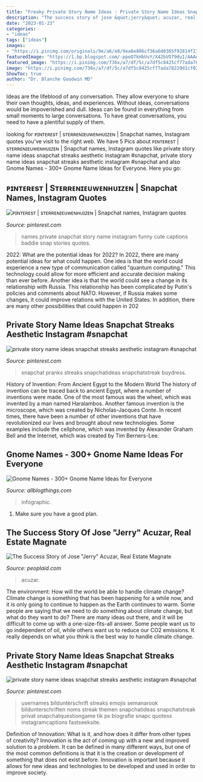 ```yaml
---
title: "Freaky Private Story Name Ideas : Private Story Name Ideas Snapchat Streaks Aesthetic Instagram #snapchat"
description: "The success story of jose &quot;jerry&quot; acuzar, real estate magnate"
date: "2023-01-23"
categories:
- "ideas"
tags: ["ideas"]
images:
- "https://i.pinimg.com/originals/9e/a6/e8/9ea6e886cf36a6d0365f92814f23a406.jpg"
featuredImage: "https://1.bp.blogspot.com/-ppeO7kHbUvY/X42bVO79duI/AAAAAAAAZdE/NKF2a7yCsVg9eKhXYADdafOflqcXaOOCACLcBGAsYHQ/s16000/12.jpg"
featured_image: "https://i.pinimg.com/736x/a7/df/5c/a7df5c8425cf77ada78229d1cf02befe.jpg"
image: "https://i.pinimg.com/736x/a7/df/5c/a7df5c8425cf77ada78229d1cf02befe.jpg"
ShowToc: true
author: "Dr. Blanche Goodwin MD"
---
```



Ideas are the lifeblood of any conversation. They allow everyone to share their own thoughts, ideas, and experiences. Without ideas, conversations would be impoverished and dull. Ideas can be found in everything from small moments to large conversations. To have great conversations, you need to have a plentiful supply of them.

	

		
looking for ᴘɪɴᴛᴇʀᴇsᴛ | sᴛᴇʀʀᴇɴɪᴇᴜᴡᴇɴʜᴜɪᴢᴇɴ | Snapchat names, Instagram quotes you've visit to the right web. We have 5 Pics about ᴘɪɴᴛᴇʀᴇsᴛ | sᴛᴇʀʀᴇɴɪᴇᴜᴡᴇɴʜᴜɪᴢᴇɴ | Snapchat names, Instagram quotes like private story name ideas snapchat streaks aesthetic instagram #snapchat, private story name ideas snapchat streaks aesthetic instagram #snapchat and also Gnome Names - 300+ Gnome Name Ideas for Everyone. Here you go:
		
    
## ᴘɪɴᴛᴇʀᴇsᴛ | Sᴛᴇʀʀᴇɴɪᴇᴜᴡᴇɴʜᴜɪᴢᴇɴ | Snapchat Names, Instagram Quotes

<img loading=lazy src="https://i.pinimg.com/originals/4e/5c/e7/4e5ce7931ec2392ad3eb8efc1e30a43d.jpg" onerror="this.onerror=null;this.src='https://tse3.mm.bing.net/th?id=OIP.FZwaGeXW8HkkisbnK9hHFgHaNS&amp;pid=15.1';" alt="ᴘɪɴᴛᴇʀᴇsᴛ | sᴛᴇʀʀᴇɴɪᴇᴜᴡᴇɴʜᴜɪᴢᴇɴ | Snapchat names, Instagram quotes">

_Source: pinterest.com_

>names private snapchat story name instagram funny cute captions baddie snap stories quotes. 

	

2022: What are the potential ideas for 2022?
In 2022, there are many potential ideas for what could happen. One idea is that the world could experience a new type of communication called "quantum computing." This technology could allow for more efficient and accurate decision making than ever before. Another idea is that the world could see a change in its relationship with Russia. This relationship has been complicated by Putin's policies and comments about NATO. However, if Russia makes some changes, it could improve relations with the United States. In addition, there are many other possibilities that could happen in 202
    
## Private Story Name Ideas Snapchat Streaks Aesthetic Instagram #snapchat

<img loading=lazy src="https://i.pinimg.com/originals/9e/a6/e8/9ea6e886cf36a6d0365f92814f23a406.jpg" onerror="this.onerror=null;this.src='https://tse4.mm.bing.net/th?id=OIP.DbeBm_ekw-BpVvf6S59jEwHaMx&amp;pid=15.1';" alt="private story name ideas snapchat streaks aesthetic instagram #snapchat">

_Source: pinterest.com_

>snapchat pranks streaks snapchatideas snapchatstreak buydress. 

	

History of Invention: From Ancient Egypt to the Modern World
The history of invention can be traced back to ancient Egypt, where a number of inventions were made. One of the most famous was the wheel, which was invented by a man named Haralambos. Another famous invention is the microscope, which was created by Nicholas-Jacques Conte. In recent times, there have been a number of other inventions that have revolutionized our lives and brought about new technologies. Some examples include the cellphone, which was invented by Alexander Graham Bell and the Internet, which was created by Tim Berners-Lee.

    
## Gnome Names - 300+ Gnome Name Ideas For Everyone

<img loading=lazy src="https://1.bp.blogspot.com/-ppeO7kHbUvY/X42bVO79duI/AAAAAAAAZdE/NKF2a7yCsVg9eKhXYADdafOflqcXaOOCACLcBGAsYHQ/s16000/12.jpg" onerror="this.onerror=null;this.src='https://tse4.mm.bing.net/th?id=OIP.hxw5DD4rrsNWQ49ZFLK9RgHaRO&amp;pid=15.1';" alt="Gnome Names - 300+ Gnome Name Ideas for Everyone">

_Source: allblogthings.com_

>infographic. 

	

1. Make sure you have a good plan.

    
## The Success Story Of Jose &quot;Jerry&quot; Acuzar, Real Estate Magnate

<img loading=lazy src="https://peoplaid.com/wp-content/uploads/2021/08/Jose-Acuzar.jpg" onerror="this.onerror=null;this.src='https://tse2.mm.bing.net/th?id=OIP.f0Ni6JNNzVJ_OQY80gd3nQAAAA&amp;pid=15.1';" alt="The Success Story of Jose &quot;Jerry&quot; Acuzar, Real Estate Magnate">

_Source: peoplaid.com_

>acuzar. 

	

The environment: How will the world be able to handle climate change?
Climate change is something that has been happening for a while now, and it is only going to continue to happen as the Earth continues to warm. Some people are saying that we need to do something about climate change, but what do they want to do? There are many ideas out there, and it will be difficult to come up with a one-size-fits-all answer. Some people want us to go independent of oil, while others want us to reduce our CO2 emissions. It really depends on what you think is the best way to handle climate change.

    
## Private Story Name Ideas Snapchat Streaks Aesthetic Instagram #snapchat

<img loading=lazy src="https://i.pinimg.com/736x/a7/df/5c/a7df5c8425cf77ada78229d1cf02befe.jpg" onerror="this.onerror=null;this.src='https://tse4.mm.bing.net/th?id=OIP.yDd-F23LiUz761relTaVtgHaMx&amp;pid=15.1';" alt="private story name ideas snapchat streaks aesthetic instagram #snapchat">

_Source: pinterest.com_

>usernames bildunterschrift streaks emojis semanarook bildunterschriften noms streak themen snapchatideas snapchatstreak privat snapchatquestiongame tik px biografie snapc quotess instagramcaptions fastseeksite. 

	

Definition of Innovation: What is it, and how does it differ from other types of creativity?
Innovation is the act of coming up with a new and improved solution to a problem. It can be defined in many different ways, but one of the most common definitions is that it is the creation or development of something that does not exist before. Innovation is important because it allows for new ideas and technologies to be developed and used in order to improve society.

